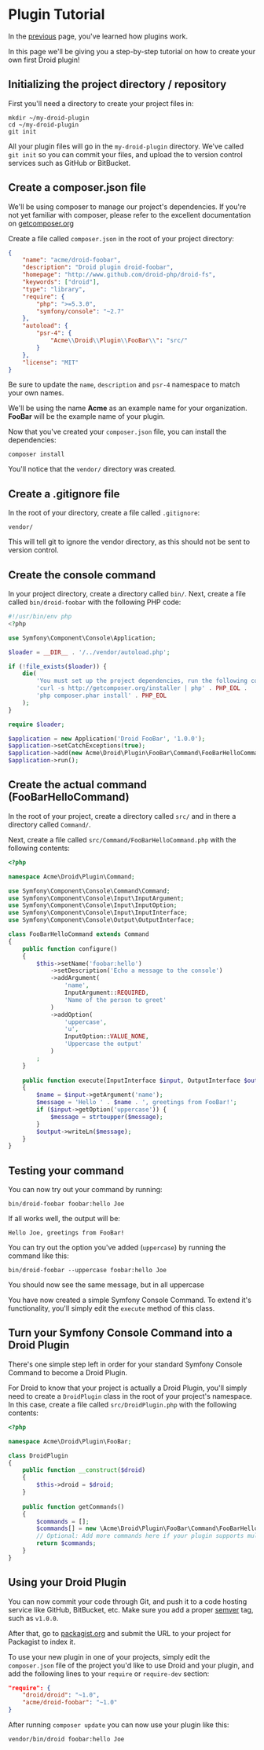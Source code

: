 # Plugin Tutorial

In the [previous](plugins) page, you've learned how plugins work.

In this page we'll be giving you a step-by-step tutorial on how to create your own first Droid plugin!

## Initializing the project directory / repository

First you'll need a directory to create your project files in:

    mkdir ~/my-droid-plugin
    cd ~/my-droid-plugin
    git init

All your plugin files will go in the `my-droid-plugin` directory. We've called `git init` so you can commit your files, and upload the to version control services such as GitHub or BitBucket.

## Create a composer.json file

We'll be using composer to manage our project's dependencies.
If you're not yet familiar with composer, please refer to the excellent documentation on [getcomposer.org](http://getcomposer.org)

Create a file called `composer.json` in the root of your project directory:

```json
{
    "name": "acme/droid-foobar",
    "description": "Droid plugin droid-foobar",
    "homepage": "http://www.github.com/droid-php/droid-fs",
    "keywords": ["droid"],
    "type": "library",
    "require": {
        "php": ">=5.3.0",
        "symfony/console": "~2.7"
    },
    "autoload": {
        "psr-4": {
            "Acme\\Droid\\Plugin\\FooBar\\": "src/"
        }
    },
    "license": "MIT"
}
```

Be sure to update the `name`, `description` and `psr-4` namespace to match your own names.

We'll be using the name **Acme** as an example name for your organization. **FooBar** will be the example name of your plugin.

Now that you've created your `composer.json` file, you can install the dependencies:

    composer install
    
You'll notice that the `vendor/` directory was created.

## Create a .gitignore file

In the root of your directory, create a file called `.gitignore`:

```
vendor/
``` 

This will tell git to ignore the vendor directory, as this should not be sent to version control.

## Create the console command

In your project directory, create a directory called `bin/`.
Next, create a file called `bin/droid-foobar` with the following PHP code:

```php
#!/usr/bin/env php
<?php

use Symfony\Component\Console\Application;

$loader = __DIR__ . '/../vendor/autoload.php';

if (!file_exists($loader)) {
    die(
        'You must set up the project dependencies, run the following commands:' . PHP_EOL .
        'curl -s http://getcomposer.org/installer | php' . PHP_EOL .
        'php composer.phar install' . PHP_EOL
    );
}

require $loader;

$application = new Application('Droid FooBar', '1.0.0');
$application->setCatchExceptions(true);
$application->add(new Acme\Droid\Plugin\FooBar\Command\FooBarHelloCommand());
$application->run();
```

## Create the actual command (FooBarHelloCommand)

In the root of your project, create a directory called `src/` and in there a directory called `Command/`.

Next, create a file called `src/Command/FooBarHelloCommand.php` with the following contents:

```php
<?php

namespace Acme\Droid\Plugin\Command;

use Symfony\Component\Console\Command\Command;
use Symfony\Component\Console\Input\InputArgument;
use Symfony\Component\Console\Input\InputOption;
use Symfony\Component\Console\Input\InputInterface;
use Symfony\Component\Console\Output\OutputInterface;

class FooBarHelloCommand extends Command
{
    public function configure()
    {
        $this->setName('foobar:hello')
            ->setDescription('Echo a message to the console')
            ->addArgument(
                'name',
                InputArgument::REQUIRED,
                'Name of the person to greet'
            )
            ->addOption(
                'uppercase',
                'u',
                InputOption::VALUE_NONE,
                'Uppercase the output'
            )
        ;
    }
    
    public function execute(InputInterface $input, OutputInterface $output)
    {
        $name = $input->getArgument('name');
        $message = 'Hello ' . $name . ', greetings from FooBar!';
        if ($input->getOption('uppercase')) {
            $message = strtoupper($message);
        }
        $output->writeLn($message);
    }
}
```

## Testing your command

You can now try out your command by running:

    bin/droid-foobar foobar:hello Joe
    
If all works well, the output will be:
    
    Hello Joe, greetings from FooBar!
    
You can try out the option you've added (`uppercase`) by running the command like this:

    bin/droid-foobar --uppercase foobar:hello Joe
    
You should now see the same message, but in all uppercase

You have now created a simple Symfony Console Command. To extend it's functionality, you'll simply edit the `execute` method of this class.

## Turn your Symfony Console Command into a Droid Plugin

There's one simple step left in order for your standard Symfony Console Command to become a Droid Plugin.

For Droid to know that your project is actually a Droid Plugin, you'll simply need to create a `DroidPlugin` class
in the root of your project's namespace. In this case, create a file called `src/DroidPlugin.php` with the following contents:

```php
<?php

namespace Acme\Droid\Plugin\FooBar;

class DroidPlugin
{
    public function __construct($droid)
    {
        $this->droid = $droid;
    }
    
    public function getCommands()
    {
        $commands = [];
        $commands[] = new \Acme\Droid\Plugin\FooBar\Command\FooBarHelloCommand();
        // Optional: Add more commands here if your plugin supports multiple
        return $commands;
    }
}
```

## Using your Droid Plugin

You can now commit your code through Git, and push it to a code hosting service like GitHub, BitBucket, etc.
Make sure you add a proper [semver](http://semver.org/) tag, such as `v1.0.0`.

After that, go to [packagist.org](http://packagist.org) and submit the URL to your project for Packagist to index it.

To use your new plugin in one of your projects, simply edit the `composer.json` file of the project you'd like to use Droid and your plugin, and add the following lines to your `require` or `require-dev` section:
```json
"require": {
    "droid/droid": "~1.0",
    "acme/droid-foobar": "~1.0"
}
```

After running `composer update` you can now use your plugin like this:

    vendor/bin/droid foobar:hello Joe
    
